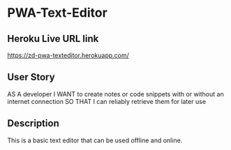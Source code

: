 # PWA-Text-Editor

## Heroku Live URL link 
https://zd-pwa-texteditor.herokuapp.com/ 

## User Story
AS A developer
I WANT to create notes or code snippets with or without an internet connection
SO THAT I can reliably retrieve them for later use 

## Description 
This is a basic text editor that can be used offline and online. 
